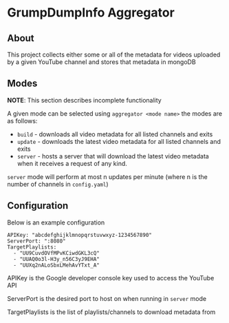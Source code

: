 # GrumpDumpInfo Aggregator
## About
This project collects either some or all of the metadata for videos
uploaded by a given YouTube channel and stores that metadata in mongoDB

## Modes
**NOTE**: This section describes incomplete functionality

A given mode can be selected using `aggregator <mode name>` 
the modes are as follows:
* `build`  - downloads all video metadata for all listed channels and exits
* `update` - downloads the latest video metadata for all listed channels and exits
* `server` - hosts a server that will download the latest video metadata when it receives a request of any kind.

`server` mode will perform at most n updates per minute (where n is the number of channels in `config.yaml`)

## Configuration
Below is an example configuration
```
APIKey: "abcdefghijklmnopqrstuvwxyz-1234567890"
ServerPort: ":8080"
TargetPlaylists:
  - "UU9CuvdOVfMPvKCiwdGKL3cQ"
  - "UUAQ0o3l-H3y_n56C3yJ9EHA"
  - "UUXq2nALoSbxLMehAvYTxt_A"
```
APIKey is the Google developer console key used to access the YouTube API

ServerPort is the desired port to host on when running in `server` mode

TargetPlaylists is the list of playlists/channels to download metadata from